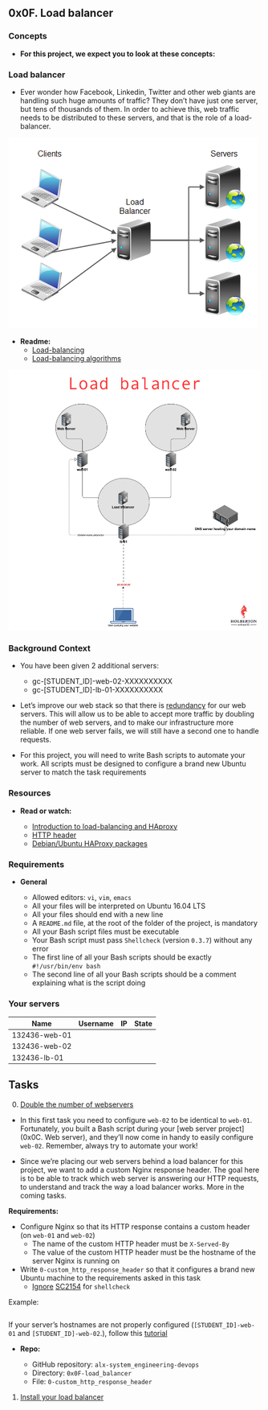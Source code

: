 ## 0x0F. Load balancer

### Concepts

* **For this project, we expect you to look at these concepts:**

### Load balancer

- Ever wonder how Facebook, Linkedin, Twitter and other web giants are handling such huge amounts of traffic? They don’t have just one server, but tens of thousands of them. In order to achieve this, web traffic needs to be distributed to these servers, and that is the role of a load-balancer.

![load balancer](https://raw.githubusercontent.com/Abner261/alx-system_engineering-devops/abea22b8ab3fa51b0d0c8abc4c94c146f4b5cafb/0x0F-load_balancer/load%20balancer.png)

* **Readme:**
	- [Load-balancing](https://www.thegeekstuff.com/2016/01/load-balancer-intro/)
	- [Load-balancing algorithms](https://web.archive.org/web/20240418081327/https://community.f5.com/kb/technicalarticles/intro-to-load-balancing-for-developers-%E2%80%93-the-algorithms/273759)


![Load balancer](https://raw.githubusercontent.com/Abner261/alx-system_engineering-devops/63b1248e1f0648b91c4bdae29b69cb1755376e59/0x0F-load_balancer/qfdked8.png)

### Background Context

* You have been given 2 additional servers:

	- gc-[STUDENT_ID]-web-02-XXXXXXXXXX
	- gc-[STUDENT_ID]-lb-01-XXXXXXXXXX

- Let’s improve our web stack so that there is [redundancy](https://en.wikipedia.org/wiki/Redundancy_%28engineering%29) for our web servers. This will allow us to be able to accept more traffic by doubling the number of web servers, and to make our infrastructure more reliable. If one web server fails, we will still have a second one to handle requests.

- For this project, you will need to write Bash scripts to automate your work. All scripts must be designed to configure a brand new Ubuntu server to match the task requirements

### Resources

* **Read or watch:**

	- [Introduction to load-balancing and HAproxy]()
	- [HTTP header]()
	- [Debian/Ubuntu HAProxy packages]()

### Requirements

* **General**

	- Allowed editors: `vi`, `vim`, `emacs`
	- All your files will be interpreted on Ubuntu 16.04 LTS
	- All your files should end with a new line
	- A `README.md` file, at the root of the folder of the project, is mandatory
	- All your Bash script files must be executable
	- Your Bash script must pass `Shellcheck` (version `0.3.7`) without any error
	- The first line of all your Bash scripts should be exactly `#!/usr/bin/env bash`
	- The second line of all your Bash scripts should be a comment explaining what is the script doing

### Your servers

|Name		|Username	|IP		|State		|
|---------------|---------------|---------------|---------------|	
|132436-web-01	|		|		|		|
|132436-web-02	|		|		|		|
|132436-lb-01	|		|		|		|

## Tasks

0. [Double the number of webservers](0-custom_http_response_header)

- In this first task you need to configure `web-02` to be identical to `web-01`. Fortunately, you built a Bash script during your [web server project](0x0C. Web server), and they’ll now come in handy to easily configure `web-02`. Remember, always try to automate your work!

- Since we’re placing our web servers behind a load balancer for this project, we want to add a custom Nginx response header. The goal here is to be able to track which web server is answering our HTTP requests, to understand and track the way a load balancer works. More in the coming tasks.

**Requirements:**

* Configure Nginx so that its HTTP response contains a custom header (on `web-01` and `web-02`)
	- The name of the custom HTTP header must be `X-Served-By`
	- The value of the custom HTTP header must be the hostname of the server Nginx is running on
* Write `0-custom_http_response_header` so that it configures a brand new Ubuntu machine to the requirements asked in this task
	- [Ignore](https://github.com/koalaman/shellcheck/wiki/Ignore) [SC2154](https://github.com/koalaman/shellcheck/wiki/SC2154) for `shellcheck`

Example:

```sh

```

If your server’s hostnames are not properly configured (`[STUDENT_ID]-web-01` and `[STUDENT_ID]-web-02`.), follow this [tutorial](https://repost.aws/knowledge-center/linux-static-hostname)

* **Repo:**

	- GitHub repository: `alx-system_engineering-devops`
	- Directory: `0x0F-load_balancer`
	- File: `0-custom_http_response_header`

1. [Install your load balancer](1-install_load_balancer)


